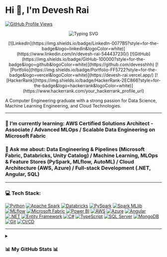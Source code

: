 <p align="center"><h1>Hi 👋, I'm Devesh Rai</h1></p>

[![GitHub Profile Views](https://komarev.com/ghpvc/?username=devesshhh&color=blue)](https://github.com/devesshhh)

<p align="center"> <img src="https://readme-typing-svg.herokuapp.com?font=Poppins&weight=700&size=28&duration=3500&pause=1000&color=A177FE&center=true&vCenter=true&width=600&lines=%3C+Building+ML+Pipelines+%2F%3E;%3C+Machine+Learning+Engineering+%2F%3E;%3C+Data+Engineering+Excellence+%2F%3E;%3C+Cloud+Solutions+Architecting+%2F%3E;%3C+Full-Stack+Development+%2F%3E" alt="Typing SVG" style="max-width: 100%;" /> </p>

<p align="center">
  [![LinkedIn](https://img.shields.io/badge/LinkedIn-0077B5?style=for-the-badge&logo=linkedin&logoColor=white)](https://www.linkedin.com/in/devesh-rai-544437230/)
  [![GitHub](https://img.shields.io/badge/GitHub-100000?style=for-the-badge&logo=github&logoColor=white)](https://github.com/devesshhh)
  [![Portfolio](https://img.shields.io/badge/Portfolio-FF5722?style=for-the-badge&logo=vercel&logoColor=white)](https://devesh-rai.vercel.app/) [![HackerRank](https://img.shields.io/badge/HackerRank-2EC866?style=for-the-badge&logo=hackerrank&logoColor=white)](https://www.hackerrank.com/your_hackerrank_profile_url) </p>

A Computer Engineering graduate with a strong passion for Data Science, Machine Learning Engineering, and Cloud Technologies.

---

### 🌱 I’m currently learning: **AWS Certified Solutions Architect - Associate** / **Advanced MLOps** / **Scalable Data Engineering on Microsoft Fabric**

### 💬 Ask me about: **Data Engineering & Pipelines (Microsoft Fabric, Databricks, Unity Catalog)** / **Machine Learning, MLOps & Feature Stores (PySpark, MLflow, AutoML)** / **Cloud Architecture (AWS, Azure)** / **Full-stack Development (.NET, Angular, SQL)**

---

### 💻 Tech Stack:

[![Python](https://img.shields.io/badge/Python-3776AB?style=for-the-badge&logo=python&logoColor=white)](https://www.python.org/)
[![Apache Spark](https://img.shields.io/badge/Apache_Spark-E25A1C?style=for-the-badge&logo=apachespark&logoColor=white)](https://spark.apache.org/)
[![Databricks](https://img.shields.io/badge/Databricks-FF3621?style=for-the-badge&logo=databricks&logoColor=white)](https://databricks.com/)
[![PySpark](https://img.shields.io/badge/PySpark-E25A1C?style=for-the-badge&logo=apachespark&logoColor=white)](https://spark.apache.org/pyspark/)
[![Spark MLlib](https://img.shields.io/badge/Spark_MLlib-E25A1C?style=for-the-badge&logo=apachespark&logoColor=white)](https://spark.apache.org/mllib/)
[![MLflow](https://img.shields.io/badge/MLflow-0087BD?style=for-the-badge&logo=mlflow&logoColor=white)](https://mlflow.org/)
[![Microsoft Fabric](https://img.shields.io/badge/Microsoft%20Fabric-0078D4?style=for-the-badge&logo=microsoft&logoColor=white)](https://learn.microsoft.com/en-us/fabric/)
[![Power BI](https://img.shields.io/badge/Power_BI-F2C811?style=for-the-badge&logo=power-bi&logoColor=white)](https://powerbi.microsoft.com/)
[![AWS](https://img.shields.io/badge/AWS-232F3E?style=for-the-badge&logo=amazon-aws&logoColor=white)](https://aws.amazon.com/)
[![Azure](https://img.shields.io/badge/Azure-0078D4?style=for-the-badge&logo=microsoftazure&logoColor=white)](https://azure.microsoft.com/)
[![Angular](https://img.shields.io/badge/Angular-DD0031?style=for-the-badge&logo=angular&logoColor=white)](https://angular.io/)
[![.NET](https://img.shields.io/badge/.NET-512BD4?style=for-the-badge&logo=dotnet&logoColor=white)](https://dotnet.microsoft.com/)
[![Entity Framework](https://img.shields.io/badge/Entity_Framework-512BD4?style=for-the-badge&logo=dot-net&logoColor=white)](https://learn.microsoft.com/en-us/ef/)
[![C#](https://img.shields.io/badge/C%23-239120?style=for-the-badge&logo=c-sharp&logoColor=white)](https://dotnet.microsoft.com/languages/csharp)
[![TypeScript](https://img.shields.io/badge/TypeScript-007ACC?style=for-the-badge&logo=typescript&logoColor=white)](https://www.typescriptlang.org/)
[![SQL Server](https://img.shields.io/badge/SQL_Server-CC2927?style=for-the-badge&logo=microsoft-sql-server&logoColor=white)](https://www.microsoft.com/en-us/sql-server)
[![MongoDB](https://img.shields.io/badge/MongoDB-47A248?style=for-the-badge&logo=mongodb&logoColor=white)](https://www.mongodb.com/)
[![Git](https://img.shields.io/badge/Git-F05032?style=for-the-badge&logo=git&logoColor=white)](https://git-scm.com/)
[![CI/CD](https://img.shields.io/badge/CI%2FCD-black?style=for-the-badge&logo=githubactions&logoColor=white)](https://docs.github.com/en/actions/learn-github-actions/understanding-github-actions)


---

<details>
  <summary><p align="center"><h3>📊 My GitHub Stats 📊</h3></p></summary>
  <br/>
  <p align="center">
    [![Devesh's GitHub Stats](https://github-readme-stats.vercel.app/api?username=devesshhh&show_icons=true&theme=default&hide_border=true)](https://github.com/anuraghazra/github-readme-stats)
    [![Top Langs](https://github-readme-stats.vercel.app/api/top-langs/?username=devesshhh&layout=compact&theme=default&hide_border=true)](https://github.com/anuraghazra/github-readme-stats)
    [![GitHub Streak](https://github-readme-streak-stats.herokuapp.com/?user=devesshhh&theme=default&hide_border=true)](https://git.io/streak-stats)
  </p>
</details>
